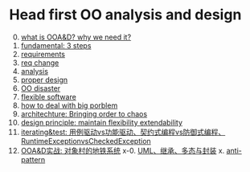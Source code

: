 # Head first OO analysis and design
0. [what is OOA&D? why we need it?](http://www.jianshu.com/p/efbcaf85777d)
1. [fundamental: 3 steps](http://www.jianshu.com/p/acd9cb2876a4)
2. [requirements](http://www.jianshu.com/p/4d99e8858350)
3. [req change](http://www.jianshu.com/p/19ebc625ba7a)
4. [analysis](http://www.jianshu.com/p/3d0b3fea50ce)
5. [proper design](http://www.jianshu.com/p/4b0ab200f16d)
5. [OO disaster](http://www.jianshu.com/p/875beaebbfa6)
5. [flexible software](http://www.jianshu.com/p/4af6581b9978)
6. [how to deal with big porblem](http://www.jianshu.com/p/e357d7be3731)
7. [architechture: Bringing order to chaos](http://www.jianshu.com/p/1f98780ce533)
8. [design principle: maintain flexibility extendability](http://www.jianshu.com/p/62783e4cadfb)
9. [iterating&test: 用例驱动vs功能驱动、契约式编程vs防御式编程、RuntimeExceptionvsCheckedException](http://www.jianshu.com/p/53bf3de8698a)
10. [OOA&D实战: 对象村的地铁系统](http://www.jianshu.com/p/f6a2905fc1dfi)
x-0. [UML、继承、多态与封装](http://www.jianshu.com/p/46a64365376e)
x. [anti-pattern](http://www.jianshu.com/p/ce3385628bb1)
